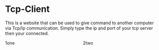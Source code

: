 # Tcp-Client
This is a website that can be used to give command to another computer via Tcp/Ip communication. Simply type the ip and port of your tcp server then your connected.
<div class="grid" style="display:grid;grid-template-columns:50% 50%;">
  <div>
    1one
  </div>
  <div>
    2two
  </div>
</div>
